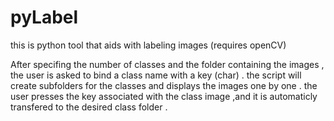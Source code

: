 # pyLabel
this is python tool that aids with labeling images (requires openCV)

After specifing the number of classes and the folder containing the images , the user is asked to bind a class name with a key (char) . 
the script will create subfolders for the classes and displays the images one by one . the user presses the key associated with the class image 
,and it is automaticly transfered to the desired class folder . 

